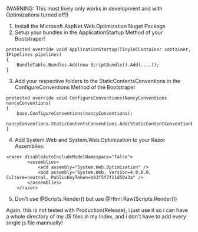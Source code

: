 (WARNING: This most likely only works in development and with Optimizations turned off!)

1. Install the Microsoft.AspNet.Web.Optimization Nuget Package
2. Setup your bundles in the ApplicationStartup Method of your Bootstraper!
```
protected override void ApplicationStartup(TinyIoCContainer container, IPipelines pipelines) 
{
    BundleTable.Bundles.Add(new ScriptBundle().Add(....));
}
```
3. Add your respective folders to the StaticContentsConventions in the ConfigureConventions Method of the Bootstraper
```
protected override void ConfigureConventions(NancyConventions nancyConventions)
{
    base.ConfigureConventions(nancyConventions);
    nancyConventions.StaticContentsConventions.Add(StaticContentConventionBuilder.AddDirectory("/Scripts"));
}
```
4. Add System.Web and System.Web.Optimization to your Razor Assemblies:
```
<razor disableAutoIncludeModelNamespace="false">
        <assemblies>
            <add assembly="System.Web.Optimization" />
            <add assembly="System.Web, Version=4.0.0.0, Culture=neutral, PublicKeyToken=b03f5f7f11d50a3a" />
        </assemblies>
    </razor>
```
5. Don't use @Scripts.Render() but use @Html.Raw(Scripts.Render())

Again, this is not tested with Production(Release), i just use it so i can have a whole directory of my JS files in my Index, and i don't have to add every single js file mannually!